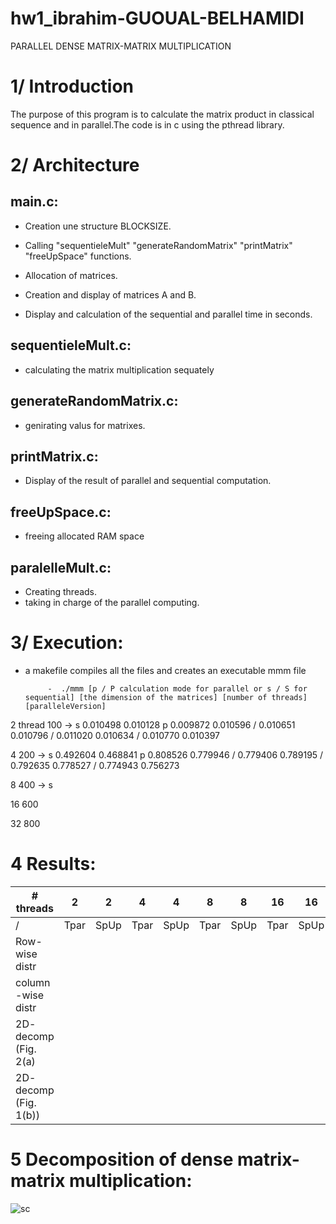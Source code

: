 # hw1_ibrahim-GUOUAL-BELHAMIDI

PARALLEL DENSE MATRIX-MATRIX MULTIPLICATION 


# 1/ Introduction

The purpose of this program is to calculate the matrix product in classical sequence and
in parallel.The code is in c using the pthread library.

# 2/ Architecture

## main.c:
 - Creation une structure BLOCKSIZE.
 
 - Calling "sequentieleMult" "generateRandomMatrix" "printMatrix" "freeUpSpace" functions.
 
 - Allocation of matrices.
 
 - Creation and display of matrices A and B.
 
 - Display and calculation of the sequential and parallel time in seconds.
            
            
## sequentieleMult.c:
   
   - calculating the matrix multiplication sequately



## generateRandomMatrix.c:

   - genirating valus for matrixes.



## printMatrix.c:

   - Display of the result of parallel and sequential computation.




## freeUpSpace.c:

   - freeing allocated RAM space


## paralelleMult.c:

   - Creating threads.
   - taking in charge of the parallel computing.
       
# 3/ Execution:
                                                              
                                                              
- a makefile compiles all the files and creates an executable mmm file

           -  ./mmm [p / P calculation mode for parallel or s / S for sequential] [the dimension of the matrices] [number of threads] [paralleleVersion]



2 thread 100    ->  s 0.010498  0.010128  p 0.009872 0.010596 / 0.010651 0.010796 / 0.011020 0.010634 /   0.010770 0.010397

4 200            ->  s 0.492604 0.468841 p 0.808526  0.779946 / 0.779406  0.789195 / 0.792635  0.778527 /  0.774943  0.756273

8 400            ->  s 

16 600

32 800


# 4 Results:


| # threads              	| 2    	| 2    	| 4    	| 4    	| 8    	| 8    	| 16   	| 16   	| 32   	| 32   	|
|------------------------	|------	|------	|------	|------	|------	|------	|------	|------	|------	|------	|
| /                      	| Tpar 	| SpUp 	| Tpar 	| SpUp 	| Tpar 	| SpUp 	| Tpar 	| SpUp 	| Tpar 	| SpUp 	|
| Row- wise distr        	|      	|      	|      	|      	|      	|      	|      	|      	|      	|      	|
| column -wise distr     	|      	|      	|      	|      	|      	|      	|      	|      	|      	|      	|
| 2D- decomp (Fig. 2(a)  	|      	|      	|      	|      	|      	|      	|      	|      	|      	|      	|
| 2D- decomp (Fig. 1(b)) 	|      	|      	|      	|      	|      	|      	|      	|      	|      	|      	|


# 5 Decomposition of dense matrix-matrix multiplication:

![sc](https://user-images.githubusercontent.com/59414164/143321476-008eee95-6e0d-49ac-9197-47bb86835a00.png)
